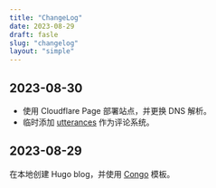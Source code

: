 ```yaml
---
title: "ChangeLog"
date: 2023-08-29
draft: fasle
slug: "changelog"
layout: "simple"
---
```


## 2023-08-30

- 使用 Cloudflare Page 部署站点，并更换 DNS 解析。
- 临时添加 [utterances](https://utteranc.es/) 作为评论系统。
## 2023-08-29

在本地创建 Hugo blog，并使用 [Congo](https://jpanther.github.io/congo/) 模板。
